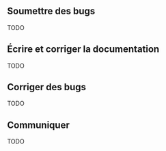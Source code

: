 ## Soumettre des bugs
TODO
## Écrire et corriger la documentation
TODO
## Corriger des bugs
TODO
## Communiquer
TODO